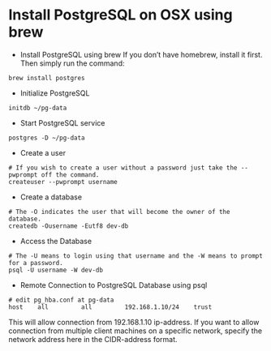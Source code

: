 # Install PostgreSQL on OSX using brew


- Install PostgreSQL using brew If you don’t have homebrew, install it first. Then simply run the command:

```shell
brew install postgres
```

- Initialize PostgreSQL

```shell
initdb ~/pg-data
```

- Start PostgreSQL service

```shell
postgres -D ~/pg-data
```

- Create a user

```shell
# If you wish to create a user without a password just take the --pwprompt off the command.
createuser --pwprompt username
```

- Create a database

```shell
# The -O indicates the user that will become the owner of the database.
createdb -Ousername -Eutf8 dev-db
```

- Access the Database

```shell
# The -U means to login using that username and the -W means to prompt for a password.
psql -U username -W dev-db
```

- Remote Connection to PostgreSQL Database using psql

```shell
# edit pg_hba.conf at pg-data
host    all         all         192.168.1.10/24    trust
```

This will allow connection from 192.168.1.10 ip-address. If you want to allow connection from multiple client machines on a specific network, specify the network address here in the CIDR-address format.

